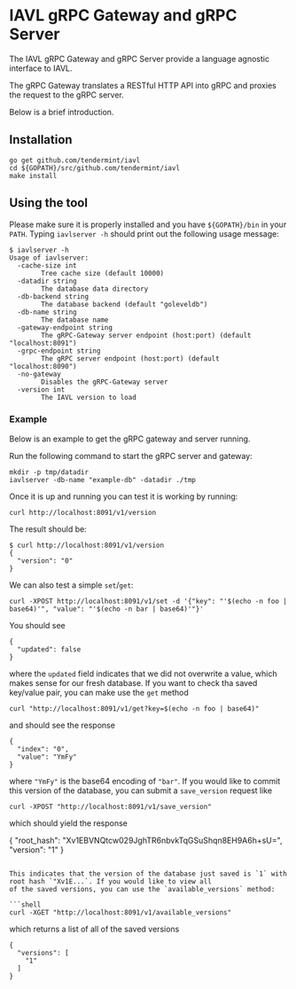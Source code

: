 # IAVL gRPC Gateway and gRPC Server

The IAVL gRPC Gateway and gRPC Server provide a language agnostic interface to IAVL.

The gRPC Gateway translates a RESTful HTTP API into gRPC and proxies the request to the gRPC server.

Below is a brief introduction.

## Installation

```shell
go get github.com/tendermint/iavl
cd ${GOPATH}/src/github.com/tendermint/iavl
make install
```

## Using the tool

Please make sure it is properly installed and you have `${GOPATH}/bin` in your `PATH`.
Typing `iavlserver -h` should print out the following usage message:

```
$ iavlserver -h
Usage of iavlserver:
  -cache-size int
        Tree cache size (default 10000)
  -datadir string
        The database data directory
  -db-backend string
        The database backend (default "goleveldb")
  -db-name string
        The database name
  -gateway-endpoint string
        The gRPC-Gateway server endpoint (host:port) (default "localhost:8091")
  -grpc-endpoint string
        The gRPC server endpoint (host:port) (default "localhost:8090")
  -no-gateway
        Disables the gRPC-Gateway server
  -version int
        The IAVL version to load
```

### Example 

Below is an example to get the gRPC gateway and server running.

Run the following command to start the gRPC server and gateway:

```shell
mkdir -p tmp/datadir
iavlserver -db-name "example-db" -datadir ./tmp
```

Once it is up and running you can test it is working by running:

```shell
curl http://localhost:8091/v1/version
```

The result should be:

```shell
$ curl http://localhost:8091/v1/version
{
  "version": "0"
}
```

We can also test a simple `set`/`get`:

```shell
curl -XPOST http://localhost:8091/v1/set -d '{"key": "'$(echo -n foo | base64)'", "value": "'$(echo -n bar | base64)'"}'
```

You should see

```shell
{
  "updated": false
}
```

where the `updated` field indicates that we did not overwrite a value, which makes sense for our fresh database. If
you want to check tha saved key/value pair, you can make use the `get` method

```shell
curl "http://localhost:8091/v1/get?key=$(echo -n foo | base64)"
```

and should see the response

```shell
{
  "index": "0",
  "value": "YmFy"
}
```

where `"YmFy"` is the base64 encoding of `"bar"`. If you would like to commit this version of the database, you can submit
a `save_version` request like

```shell
curl -XPOST "http://localhost:8091/v1/save_version"
```

which should yield the response

{
  "root_hash": "Xv1EBVNQtcw029JghTR6nbvkTqGSuShqn8EH9A6h+sU=",
  "version": "1"
}
```

This indicates that the version of the database just saved is `1` with root hash `"Xv1E...`. If you would like to view all
of the saved versions, you can use the `available_versions` method:

```shell
curl -XGET "http://localhost:8091/v1/available_versions"
```

which returns a list of all of the saved versions

```shell
{
  "versions": [
    "1"
  ]
}
```                                                          
